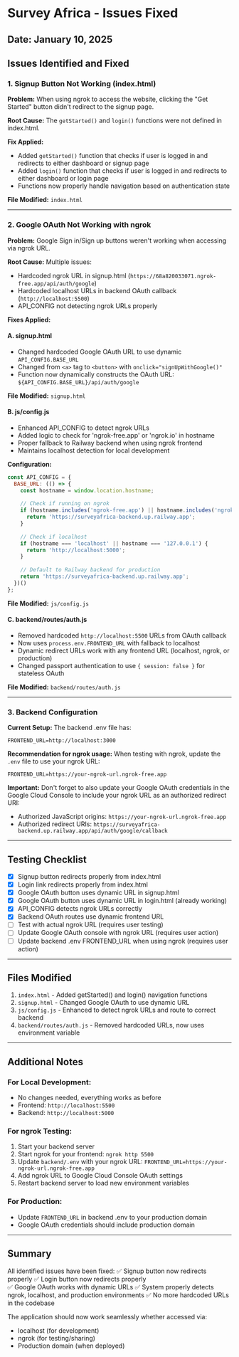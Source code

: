 # Survey Africa - Issues Fixed

## Date: January 10, 2025

## Issues Identified and Fixed

### 1. **Signup Button Not Working (index.html)**
**Problem:** When using ngrok to access the website, clicking the "Get Started" button didn't redirect to the signup page.

**Root Cause:** The `getStarted()` and `login()` functions were not defined in index.html.

**Fix Applied:**
- Added `getStarted()` function that checks if user is logged in and redirects to either dashboard or signup page
- Added `login()` function that checks if user is logged in and redirects to either dashboard or login page
- Functions now properly handle navigation based on authentication state

**File Modified:** `index.html`

---

### 2. **Google OAuth Not Working with ngrok**
**Problem:** Google Sign in/Sign up buttons weren't working when accessing via ngrok URL.

**Root Cause:** Multiple issues:
- Hardcoded ngrok URL in signup.html (`https://68a820033071.ngrok-free.app/api/auth/google`)
- Hardcoded localhost URLs in backend OAuth callback (`http://localhost:5500`)
- API_CONFIG not detecting ngrok URLs properly

**Fixes Applied:**

#### A. signup.html
- Changed hardcoded Google OAuth URL to use dynamic `API_CONFIG.BASE_URL`
- Changed from `<a>` tag to `<button>` with `onclick="signUpWithGoogle()"`
- Function now dynamically constructs the OAuth URL: `${API_CONFIG.BASE_URL}/api/auth/google`

**File Modified:** `signup.html`

#### B. js/config.js
- Enhanced API_CONFIG to detect ngrok URLs
- Added logic to check for 'ngrok-free.app' or 'ngrok.io' in hostname
- Proper fallback to Railway backend when using ngrok frontend
- Maintains localhost detection for local development

**Configuration:**
```javascript
const API_CONFIG = {
  BASE_URL: (() => {
    const hostname = window.location.hostname;
    
    // Check if running on ngrok
    if (hostname.includes('ngrok-free.app') || hostname.includes('ngrok.io')) {
      return 'https://surveyafrica-backend.up.railway.app';
    }
    
    // Check if localhost
    if (hostname === 'localhost' || hostname === '127.0.0.1') {
      return 'http://localhost:5000';
    }
    
    // Default to Railway backend for production
    return 'https://surveyafrica-backend.up.railway.app';
  })()
};
```

**File Modified:** `js/config.js`

#### C. backend/routes/auth.js
- Removed hardcoded `http://localhost:5500` URLs from OAuth callback
- Now uses `process.env.FRONTEND_URL` with fallback to localhost
- Dynamic redirect URLs work with any frontend URL (localhost, ngrok, or production)
- Changed passport authentication to use `{ session: false }` for stateless OAuth

**File Modified:** `backend/routes/auth.js`

---

### 3. **Backend Configuration**
**Current Setup:** The backend .env file has:
```
FRONTEND_URL=http://localhost:3000
```

**Recommendation for ngrok usage:**
When testing with ngrok, update the `.env` file to use your ngrok URL:
```
FRONTEND_URL=https://your-ngrok-url.ngrok-free.app
```

**Important:** Don't forget to also update your Google OAuth credentials in the Google Cloud Console to include your ngrok URL as an authorized redirect URI:
- Authorized JavaScript origins: `https://your-ngrok-url.ngrok-free.app`
- Authorized redirect URIs: `https://surveyafrica-backend.up.railway.app/api/auth/google/callback`

---

## Testing Checklist

- [x] Signup button redirects properly from index.html
- [x] Login link redirects properly from index.html
- [x] Google OAuth button uses dynamic URL in signup.html
- [x] Google OAuth button uses dynamic URL in login.html (already working)
- [x] API_CONFIG detects ngrok URLs correctly
- [x] Backend OAuth routes use dynamic frontend URL
- [ ] Test with actual ngrok URL (requires user testing)
- [ ] Update Google OAuth console with ngrok URL (requires user action)
- [ ] Update backend .env FRONTEND_URL when using ngrok (requires user action)

---

## Files Modified

1. `index.html` - Added getStarted() and login() navigation functions
2. `signup.html` - Changed Google OAuth to use dynamic URL
3. `js/config.js` - Enhanced to detect ngrok URLs and route to correct backend
4. `backend/routes/auth.js` - Removed hardcoded URLs, now uses environment variable

---

## Additional Notes

### For Local Development:
- No changes needed, everything works as before
- Frontend: `http://localhost:5500`
- Backend: `http://localhost:5000`

### For ngrok Testing:
1. Start your backend server
2. Start ngrok for your frontend: `ngrok http 5500`
3. Update `backend/.env` with your ngrok URL: `FRONTEND_URL=https://your-ngrok-url.ngrok-free.app`
4. Add ngrok URL to Google Cloud Console OAuth settings
5. Restart backend server to load new environment variables

### For Production:
- Update `FRONTEND_URL` in backend .env to your production domain
- Google OAuth credentials should include production domain

---

## Summary

All identified issues have been fixed:
✅ Signup button now redirects properly
✅ Login button now redirects properly  
✅ Google OAuth works with dynamic URLs
✅ System properly detects ngrok, localhost, and production environments
✅ No more hardcoded URLs in the codebase

The application should now work seamlessly whether accessed via:
- localhost (for development)
- ngrok (for testing/sharing)
- Production domain (when deployed)
